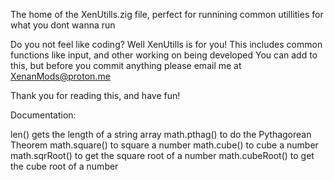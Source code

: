 The home of the XenUtills.zig file, perfect for runnining common utillities for what you dont wanna run

Do you not feel like coding?
Well XenUtills is for you!
This includes common functions like input, and other working on being developed
You can add to this, but before you commit anything please email me at XenanMods@proton.me

Thank you for reading this, and have fun!

Documentation:

len() gets the length of a string array
math.pthag() to do the Pythagorean Theorem
math.square() to square a number
math.cube() to cube a number
math.sqrRoot() to get the square root of a number
math.cubeRoot() to get the cube root of a number